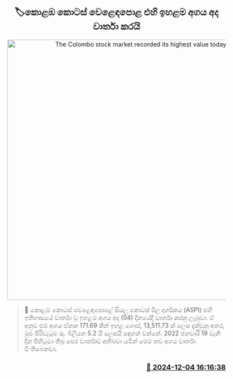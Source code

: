 <p align='center'><b><h2 align='center' title='The Colombo stock market recorded its highest value today'>🏷කොළඹ කොටස් වෙළෙඳපොළ එහි ඉහළම අගය අද වාර්තා කරයි</h2></b></p>
<p align='center'><img src='https://helakuru.sgp1.cdn.digitaloceanspaces.com/esana/images/lib/cse-stock.jpg' width='600' alt='The Colombo stock market recorded its highest value today'></p>

>📝 කොළඹ කොටස් වෙළෙඳපොළේ සියලු කොටස් මිල දර්ශකය (ASPI) එහි ඉතිහාසයේ වාර්තා වූ ඉහළම අගය අද (04) දිනයේදී වාර්තා කරනු ලැබුවා.
ඒ අනුව එම අගය ඒකක 171.69 කින් ඉහළ ගොස්, 13,511.73 ක් ලෙස දැක්වුනු අතර, මුළු පිරිවැටුම රු. බිලියන 5.2 යි ලෙසයි සඳහන් වන්නේ.
2022 ජනවාරි 19 වැනි දින පිහිටුවා තිබූ පෙර වාර්තාව අභිබවා යමින් මෙම නව අගය වාර්තා වී තිබෙනවා.


<h3 align='right'><a href='https://www.helakuru.lk/esana/p/105657/'>📅 2024-12-04 16:16:38</a></h3>
